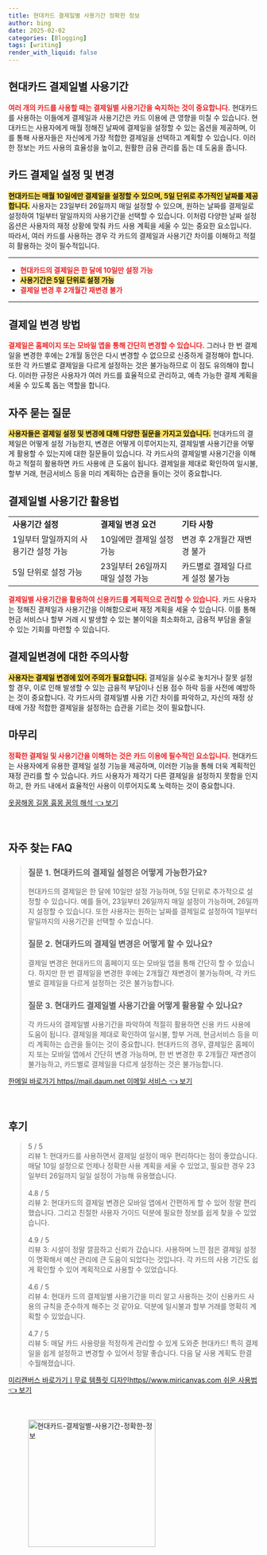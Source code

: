 ```yaml
---
title: 현대카드 결제일별 사용기간 정확한 정보
author: bing
date: 2025-02-02
categories: [Blogging]
tags: [writing]
render_with_liquid: false
---
```



<h2 id='현대카드_결제일별_사용기간'>현대카드 결제일별 사용기간</h2>

<p><b><span style="color: #ee2323;">여러 개의 카드를 사용할 때는 결제일별 사용기간을 숙지하는 것이 중요합니다.</span></b> 현대카드를 사용하는 이들에게 결제일과 사용기간은 카드 이용에 큰 영향을 미칠 수 있습니다. 현대카드는 사용자에게 매월 정해진 날짜에 결제일을 설정할 수 있는 옵션을 제공하며, 이를 통해 사용자들은 자신에게 가장 적합한 결제일을 선택하고 계획할 수 있습니다. 이러한 정보는 카드 사용의 효율성을 높이고, 원활한 금융 관리를 돕는 데 도움을 줍니다.</p>

<h2 id='카드_결제일_설정_및_변경'>카드 결제일 설정 및 변경</h2>

<p><b><span style="background-color: #ffe066;">현대카드는 매월 10일에만 결제일을 설정할 수 있으며, 5일 단위로 추가적인 날짜를 제공합니다.</span></b> 사용자는 23일부터 26일까지 매일 설정할 수 있으며, 원하는 날짜를 결제일로 설정하여 1일부터 말일까지의 사용기간을 선택할 수 있습니다. 이처럼 다양한 날짜 설정 옵션은 사용자의 재정 상황에 맞춰 카드 사용 계획을 세울 수 있는 중요한 요소입니다. 따라서, 여러 카드를 사용하는 경우 각 카드의 결제일과 사용기간 차이를 이해하고 적절히 활용하는 것이 필수적입니다.</p>

<hr />

<ul>
    <li><b><span style="color: #ee2323;">현대카드의 결제일은 한 달에 10일만 설정 가능</span></b></li>
    <li><b><span style="background-color: #ffe066;">사용기간은 5일 단위로 설정 가능</span></b></li>
    <li><b><span style="color: #ee2323;">결제일 변경 후 2개월간 재변경 불가</span></b></li>
</ul>

<hr />

<h2 id='결제일_변경_방법'>결제일 변경 방법</h2>

<p><b><span style="color: #ee2323;">결제일은 홈페이지 또는 모바일 앱을 통해 간단히 변경할 수 있습니다.</span></b> 그러나 한 번 결제일을 변경한 후에는 2개월 동안은 다시 변경할 수 없으므로 신중하게 결정해야 합니다. 또한 각 카드별로 결제일을 다르게 설정하는 것은 불가능하므로 이 점도 유의해야 합니다. 이러한 규정은 사용자가 여러 카드를 효율적으로 관리하고, 예측 가능한 결제 계획을 세울 수 있도록 돕는 역할을 합니다.</p>

<h2 id='자주_묻는_질문'>자주 묻는 질문</h2>

<p><b><span style="background-color: #ffe066;">사용자들은 결제일 설정 및 변경에 대해 다양한 질문을 가지고 있습니다.</span></b> 현대카드의 결제일은 어떻게 설정 가능한지, 변경은 어떻게 이루어지는지, 결제일별 사용기간을 어떻게 활용할 수 있는지에 대한 질문들이 있습니다. 각 카드사의 결제일별 사용기간을 이해하고 적절히 활용하면 카드 사용에 큰 도움이 됩니다. 결제일을 제대로 확인하여 일시불, 할부 거래, 현금서비스 등을 미리 계획하는 습관을 들이는 것이 중요합니다.</p>

<h2 id='결제일별_사용기간_활용법'>결제일별 사용기간 활용법</h2>

<table>
    <tr>
        <td><b>사용기간 설정</b></td>
        <td><b>결제일 변경 요건</b></td>
        <td><b>기타 사항</b></td>
    </tr>
    <tr>
        <td>1일부터 말일까지의 사용기간 설정 가능</td>
        <td>10일에만 결제일 설정 가능</td>
        <td>변경 후 2개월간 재변경 불가</td>
    </tr>
    <tr>
        <td>5일 단위로 설정 가능</td>
        <td>23일부터 26일까지 매일 설정 가능</td>
        <td>카드별로 결제일 다르게 설정 불가능</td>
    </tr>
</table>

<p><b><span style="color: #ee2323;">결제일별 사용기간을 활용하여 신용카드를 계획적으로 관리할 수 있습니다.</span></b> 카드 사용자는 정해진 결제일과 사용기간을 이해함으로써 재정 계획을 세울 수 있습니다. 이를 통해 현금 서비스나 할부 거래 시 발생할 수 있는 불이익을 최소화하고, 금융적 부담을 줄일 수 있는 기회를 마련할 수 있습니다.</p>

<h2 id='결제일변경에_대한_주의사항'>결제일변경에 대한 주의사항</h2>

<p><b><span style="background-color: #ffe066;">사용자는 결제일 변경에 있어 주의가 필요합니다.</span></b> 결제일을 실수로 놓치거나 잘못 설정할 경우, 이로 인해 발생할 수 있는 금융적 부담이나 신용 점수 하락 등을 사전에 예방하는 것이 중요합니다. 각 카드사의 결제일별 사용 기간 차이를 파악하고, 자신의 재정 상태에 가장 적합한 결제일을 설정하는 습관을 기르는 것이 필요합니다.</p>

<h2 id='마무리'>마무리</h2>

<p><b><span style="color: #ee2323;">정확한 결제일 및 사용기간을 이해하는 것은 카드 이용에 필수적인 요소입니다.</span></b> 현대카드는 사용자에게 유용한 결제일 설정 기능을 제공하며, 이러한 기능을 통해 더욱 계획적인 재정 관리를 할 수 있습니다. 카드 사용자가 제각기 다른 결제일을 설정하지 못함을 인지하고, 한 카드 내에서 효율적인 사용이 이루어지도록 노력하는 것이 중요합니다.</p>


<p><a class="click-button" title="옷꿈해몽 길몽 흉몽 꿈의 해석" href="https://afficreate.github.io/posts/%EC%98%B7%EA%BF%88%ED%95%B4%EB%AA%BD-%EA%B8%B8%EB%AA%BD-%ED%9D%89%EB%AA%BD-%EA%BF%88%EC%9D%98-%ED%95%B4%EC%84%9D/" rel="dofollow">옷꿈해몽 길몽 흉몽 꿈의 해석 👈 보기</a></p><br>
<h2 id='자주_찾는_FAQ'>자주 찾는 FAQ</h2>
<div itemscope="" itemtype="https://schema.org/FAQPage"> 
<blockquote> 
<div itemscope="" itemprop="mainEntity" itemtype="https://schema.org/Question"> 
<h3 itemprop="name">질문 1. 현대카드의 결제일 설정은 어떻게 가능한가요?</h3> 
<div itemscope="" itemprop="acceptedAnswer" itemtype="https://schema.org/Answer"> 
<span itemprop="text"> 
<p>현대카드의 결제일은 한 달에 10일만 설정 가능하며, 5일 단위로 추가적으로 설정할 수 있습니다. 예를 들어, 23일부터 26일까지 매일 설정이 가능하며, 26일까지 설정할 수 있습니다. 또한 사용자는 원하는 날짜를 결제일로 설정하여 1일부터 말일까지의 사용기간을 선택할 수 있습니다.</p> 
</span> 
</div> 
</div> 

<div itemscope="" itemprop="mainEntity" itemtype="https://schema.org/Question"> 
<h3 itemprop="name">질문 2. 현대카드의 결제일 변경은 어떻게 할 수 있나요?</h3> 
<div itemscope="" itemprop="acceptedAnswer" itemtype="https://schema.org/Answer"> 
<span itemprop="text"> 
<p>결제일 변경은 현대카드의 홈페이지 또는 모바일 앱을 통해 간단히 할 수 있습니다. 하지만 한 번 결제일을 변경한 후에는 2개월간 재변경이 불가능하며, 각 카드별로 결제일을 다르게 설정하는 것은 불가능합니다.</p> 
</span> 
</div> 
</div> 

<div itemscope="" itemprop="mainEntity" itemtype="https://schema.org/Question"> 
<h3 itemprop="name">질문 3. 현대카드 결제일별 사용기간을 어떻게 활용할 수 있나요?</h3> 
<div itemscope="" itemprop="acceptedAnswer" itemtype="https://schema.org/Answer"> 
<span itemprop="text"> 
<p>각 카드사의 결제일별 사용기간을 파악하여 적절히 활용하면 신용 카드 사용에 도움이 됩니다. 결제일을 제대로 확인하여 일시불, 할부 거래, 현금서비스 등을 미리 계획하는 습관을 들이는 것이 중요합니다. 현대카드의 경우, 결제일은 홈페이지 또는 모바일 앱에서 간단히 변경 가능하며, 한 번 변경한 후 2개월간 재변경이 불가능하고, 카드별로 결제일을 다르게 설정하는 것은 불가능합니다.</p> 
</span> 
</div> 
</div> 

</blockquote> 
</div>
<p><a class="click-button" title="한메일 바로가기 https//mail.daum.net 이메일 서비스" href="https://afficreate.github.io/posts/%ED%95%9C%EB%A9%94%EC%9D%BC-%EB%B0%94%EB%A1%9C%EA%B0%80%EA%B8%B0-httpsmail.daum.net-%EC%9D%B4%EB%A9%94%EC%9D%BC-%EC%84%9C%EB%B9%84%EC%8A%A4/" rel="dofollow">한메일 바로가기 https//mail.daum.net 이메일 서비스 👈 보기</a></p><br>
<h2 id='후기'>후기</h2>
<div itemscope itemtype="https://schema.org/Product">
  <blockquote>
  <div itemprop="review" itemscope itemtype="https://schema.org/Review">
      <div itemprop="reviewRating" itemscope itemtype="https://schema.org/Rating"> <span itemprop="ratingValue">5</span> / <span itemprop="bestRating">5</span> </div>
      <span itemprop="reviewBody">리뷰 1: 현대카드를 사용하면서 결제일 설정이 매우 편리하다는 점이 좋았습니다. 매달 10일 설정으로 언제나 정확한 사용 계획을 세울 수 있었고, 필요한 경우 23일부터 26일까지 일일 설정이 가능해 유용했습니다.</span>
  </div>
  <br>
  <div itemprop="review" itemscope itemtype="https://schema.org/Review">
      <div itemprop="reviewRating" itemscope itemtype="https://schema.org/Rating"> <span itemprop="ratingValue">4.8</span> / <span itemprop="bestRating">5</span> </div>
      <span itemprop="reviewBody">리뷰 2: 현대카드의 결제일 변경은 모바일 앱에서 간편하게 할 수 있어 정말 편리했습니다. 그리고 친절한 사용자 가이드 덕분에 필요한 정보를 쉽게 찾을 수 있었습니다.</span>
  </div>
  <br>
  <div itemprop="review" itemscope itemtype="https://schema.org/Review">
      <div itemprop="reviewRating" itemscope itemtype="https://schema.org/Rating"> <span itemprop="ratingValue">4.9</span> / <span itemprop="bestRating">5</span> </div>
      <span itemprop="reviewBody">리뷰 3: 시설이 정말 깔끔하고 신뢰가 갔습니다. 사용하며 느낀 점은 결제일 설정이 명확해서 예산 관리에 큰 도움이 되었다는 것입니다. 각 카드의 사용 기간도 쉽게 확인할 수 있어 계획적으로 사용할 수 있었습니다.</span>
  </div>
  <br>
  <div itemprop="review" itemscope itemtype="https://schema.org/Review">
      <div itemprop="reviewRating" itemscope itemtype="https://schema.org/Rating"> <span itemprop="ratingValue">4.6</span> / <span itemprop="bestRating">5</span> </div>
      <span itemprop="reviewBody">리뷰 4: 현대카 드의 결제일별 사용기간을 미리 알고 사용하는 것이 신용카드 사용의 규칙을 준수하게 해주는 것 같아요. 덕분에 일시불과 할부 거래를 명확히 계획할 수 있었습니다.</span>
  </div>
  <br>
  <div itemprop="review" itemscope itemtype="https://schema.org/Review">
      <div itemprop="reviewRating" itemscope itemtype="https://schema.org/Rating"> <span itemprop="ratingValue">4.7</span> / <span itemprop="bestRating">5</span> </div>
      <span itemprop="reviewBody">리뷰 5: 매달 카드 사용량을 적정하게 관리할 수 있게 도와준 현대카드! 특히 결제일을 쉽게 설정하고 변경할 수 있어서 정말 좋습니다. 다음 달 사용 계획도 한결 수월해졌습니다.</span>
  </div>
  </blockquote>
</div>
<p><a class="click-button" title="미리캔버스 바로가기ㅣ무료 템플릿 디자인https//www.miricanvas.com 쉬운 사용법" href="https://afficreate.github.io/posts/%EB%AF%B8%EB%A6%AC%EC%BA%94%EB%B2%84%EC%8A%A4-%EB%B0%94%EB%A1%9C%EA%B0%80%EA%B8%B0%E3%85%A3%EB%AC%B4%EB%A3%8C-%ED%85%9C%ED%94%8C%EB%A6%BF-%EB%94%94%EC%9E%90%EC%9D%B8httpswww.miricanvas.com-%EC%89%AC%EC%9A%B4-%EC%82%AC%EC%9A%A9%EB%B2%95/" rel="dofollow">미리캔버스 바로가기ㅣ무료 템플릿 디자인https//www.miricanvas.com 쉬운 사용법 👈 보기</a></p><br>
<figure class="image"><img src="https://afficreate.github.io/assets/img/thumbnail/현대카드-결제일별-사용기간-정확한-정보.webp" alt="현대카드-결제일별-사용기간-정확한-정보" width="256" height="256"></figure>